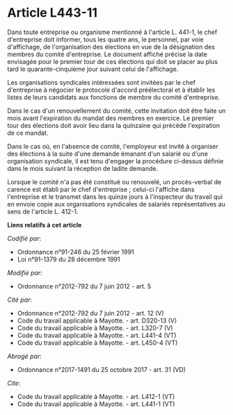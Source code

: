 # Article L443-11

Dans toute entreprise ou organisme mentionné à l'article L. 441-1, le chef d'entreprise doit informer, tous les quatre ans,
le personnel, par voie d'affichage, de l'organisation des élections en vue de la désignation des membres du comité
d'entreprise. Le document affiché précise la date envisagée pour le premier tour de ces élections qui doit se placer au plus
tard le quarante-cinquième jour suivant celui de l'affichage. 

Les organisations syndicales intéressées sont invitées par le chef d'entreprise à négocier le protocole d'accord préélectoral
et à établir les listes de leurs candidats aux fonctions de membre du comité d'entreprise. 

Dans le cas d'un renouvellement du comité, cette invitation doit être faite un mois avant l'expiration du mandat des membres
en exercice. Le premier tour des élections doit avoir lieu dans la quinzaine qui précède l'expiration de ce mandat. 

Dans le cas où, en l'absence de comité, l'employeur est invité à organiser des élections à la suite d'une demande émanant
d'un salarié ou d'une organisation syndicale, il est tenu d'engager la procédure ci-dessus définie dans le mois suivant la
réception de ladite demande. 

Lorsque le comité n'a pas été constitué ou renouvelé, un procès-verbal de carence est établi par le chef d'entreprise ;
celui-ci l'affiche dans l'entreprise et le transmet dans les quinze jours à l'inspecteur du travail qui en envoie copie aux
organisations syndicales de salariés représentatives au sens de l'article L. 412-1.

**Liens relatifs à cet article**

_Codifié par_:

  - Ordonnance n°91-246 du 25 février 1991
  - Loi n°91-1379 du 28 décembre 1991

_Modifié par_:

  - Ordonnance n°2012-792 du 7 juin 2012 - art. 5

_Cité par_:

  - Ordonnance n°2012-792 du 7 juin 2012 - art. 12 (V)
  - Code du travail applicable à Mayotte. - art. D320-13 (V)
  - Code du travail applicable à Mayotte. - art. L320-7 (V)
  - Code du travail applicable à Mayotte. - art. L441-4 (VT)
  - Code du travail applicable à Mayotte. - art. L450-4 (VT)

_Abrogé par_:

  - Ordonnance n°2017-1491 du 25 octobre 2017 - art. 31 (VD)

_Cite_:

  - Code du travail applicable à Mayotte. - art. L412-1 (VT)
  - Code du travail applicable à Mayotte. - art. L441-1 (VT)
